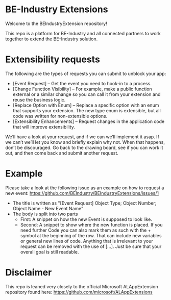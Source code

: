 # BE-Industry Extensions
Welcome to the BEIndustryExtension repository!

This repo is a platform for BE-Industry and all connected partners to work together to extend the BE-Industry solution. 

# Extensibility requests

The following are the types of requests you can submit to unblock your app:

* [Event Request] – Get the event you need to hook-in to a process.
* [Change Function Visibility] – For example, make a public function external or a similar change so you can call it from your extension and reuse the business logic.
* [Replace Option with Enum] – Replace a specific option with an enum that supports your extension. The new type enum is extensible, but all code was written for non-extensible options.
* [Extensibility Enhancements] – Request changes in the application code that will improve extensibility.

We’ll have a look at your request, and if we can we’ll implement it asap. If we can’t we’ll let you know and briefly explain why not. When that happens, don’t be discouraged. Go back to the drawing board, see if you can work it out, and then come back and submit another request.

# Example

Please take a look at the following issue as an example on how to request a new event: https://github.com/BEIndustry/BEIndustryExtensions/issues/1

* The title is written as "[Event Request] Object Type; Object Number; Object Name - New Event Name"
* The body is split into two parts
  * First: A snippet on how the new Event is supposed to look like.
  * Second: A snippet to show where the new function is placed. If you need further Code you can also mark them as such with the + symbol at the beginning of the row. That can include new variables or general new lines of code. Anything that is irrelevant to your request can be removed with the use of [...]. Just be sure that your overall goal is still readable.

# Disclaimer

This repo is leaned very closely to the official Microsoft ALAppExtension repository found here: https://github.com/microsoft/ALAppExtensions
